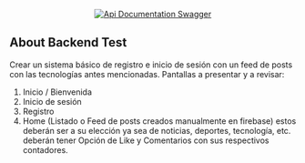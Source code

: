 <p align="center">
<a href="https://localhost:8000/api/documentation"><img src="https://github.com/laravel/framework/workflows/tests/badge.svg" alt="Api Documentation Swagger"></a>
</p>

## About Backend Test

Crear un sistema básico de registro e inicio de sesión con un feed de posts con las tecnologías
antes mencionadas.
Pantallas a presentar y a revisar:
1. Inicio / Bienvenida
2. Inicio de sesión
3. Registro
4. Home (Listado o Feed de posts creados manualmente en firebase) estos deberán ser a
su elección ya sea de noticias, deportes, tecnología, etc. deberán tener Opción de Like
y Comentarios con sus respectivos contadores.



